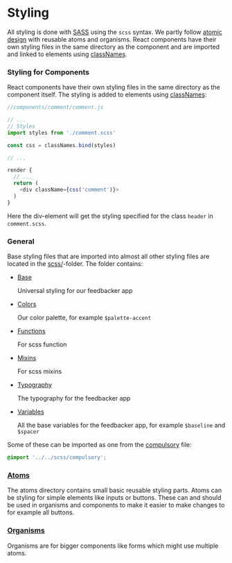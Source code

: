 # Styling

All styling is done with [SASS](https://sass-lang.com/) using the `scss` syntax. We partly follow [atomic design](https://bradfrost.com/blog/post/atomic-web-design/) with reusable atoms and organisms.
React components have their own styling files in the same directory as the component and are imported and linked to elements using [classNames](https://github.com/JedWatson/classnames).

### Styling for Components 

React components have their own styling files in the same directory as the component itself. The styling is added to elements using [classNames](https://github.com/JedWatson/classnames):

```javascript
//components/comment/comment.js

// ...
// Styles
import styles from './comment.scss'

const css = classNames.bind(styles)

// ...

render {
  // ...
  return (
    <div className={css('comment')}>
  )
}
```

Here the div-element will get the styling specified for the class `header` in `comment.scss`.

### General

Base styling files that are imported into almost all other styling files are located in the [scss/](../client/src/scss)-folder. The folder contains:
- [Base](../client/src/scss/_base.scss)

   Universal styling for our feedbacker app
- [Colors](../client/src/scss/_colors.scss)

   Our color palette, for example `$palette-accent`
- [Functions](../client/src/scss/_functions.scss)

   For scss function
- [Mixins](../client/src/scss/_mixins.scss)

   For scss mixins
- [Typography](../client/src/scss/_typography.scss)

   The typography for the feedbacker app
- [Variables](../client/src/scss/_variables.scss)

   All the base variables for the feedbacker app, for example `$baseline` and `$spacer`


Some of these can be imported as one from the [compulsory](../client/src/scss/_compulsory.scss) file:
```scss
@import '../../scss/compulsory';
```

### [Atoms](../client/src/scss/atoms/)

The atoms directory contains small basic reusable styling parts. Atoms can be styling for simple elements like inputs or buttons.
These can and should be used in organisms and components to make it easier to make changes to for example all buttons.

### [Organisms](../client/src/scss/organisms)

Organisms are for bigger components like forms which might use multiple atoms.

